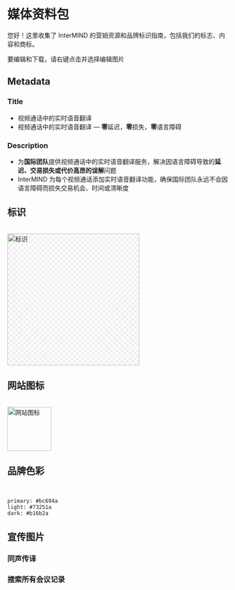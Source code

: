 # 媒体资料包

您好！这里收集了 InterMIND 的营销资源和品牌标识指南，包括我们的标志、内容和商标。

要编辑和下载，请右键点击并选择编辑图片

## Metadata

### Title

- 视频通话中的实时语音翻译
- 视频通话中的实时语音翻译 — **零**延迟，**零**损失，**零**语言障碍

### Description

- 为**国际团队**提供视频通话中的实时语音翻译服务，解决因语言障碍导致的**延迟、交易损失或代价高昂的误解**问题
- InterMIND 为每个视频通话添加实时语音翻译功能，确保国际团队永远不会因语言障碍而损失交易机会、时间或清晰度

## 标识

<br>
<img src="/media-kit/logo-1-1.png" class="transparency-grid" alt="标识" width="300" >

## 网站图标

<br>
<img src="/favicon.svg" alt="网站图标" width="100">

## 品牌色彩

<br>

```
primary: #bc694a
light: #73251a
dark: #b16b2a
```

## 宣传图片

### 同声传译

<ImageGrid :images="[
  { src: '/media-kit/animals-cartoon-3-2.png', alt: '同声传译' },
  { src: '/media-kit/animals-cartoon-1-1.png', alt: '同声传译' },
  { src: '/media-kit/5.png', alt: '同声传译' },
  { src: '/media-kit/6.png', alt: '同声传译' },
  { src: '/media-kit/animals-5-4.png', alt: '同声传译' },
]"/>

### 搜索所有会议记录

<ImageGrid :images="[
  { src: '/2d.png', alt: '同声传译' },
  { src: '/2l.png', alt: '同声传译' },
]"/>

<style>

.transparency-grid {
    background-color: #ffffff;
    background-image: 
        linear-gradient(45deg, #eeeeee 25%, transparent 25%, transparent 75%, #eeeeee 75%),
        linear-gradient(45deg, #eeeeee 25%, transparent 25%, transparent 75%, #eeeeee 75%);
    background-size: 12px 12px;
    background-position: 0 0, 6px 6px;
}

</style>